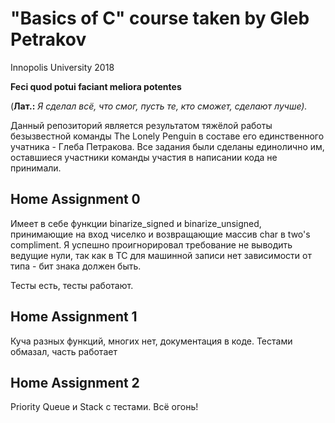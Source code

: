 # "Basics of C" course taken by Gleb Petrakov
Innopolis University 2018

**Feci quod potui faciant meliora potentes** 

(__Лат.:__ _Я сделал всё, что смог, пусть те, кто сможет, сделают лучше)._

Данный репозиторий является результатом тяжёлой работы безызвестной команды
The Lonely Penguin в составе его единственного учатника - Глеба Петракова.
Все задания были сделаны единолично им, оставшиеся участники команды участия в написании кода не принимали.

## Home Assignment 0
Имеет в себе функции binarize_signed и binarize_unsigned, 
принимающие на вход чиселко и возвращающие массив char в two's compliment.
Я успешно проигнорировал требование не выводить ведущие нули, 
так как в TC для машинной записи нет зависимости от типа - бит знака должен быть.

Тесты есть, тесты работают.

## Home Assignment 1
Куча разных функций, многих нет, документация в коде.
Тестами обмазал, часть работает

## Home Assignment 2
Priority Queue и Stack с тестами.
Всё огонь!
